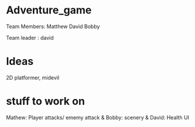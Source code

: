 # Adventure_game
Team Members: Matthew David Bobby

Team leader : david


# Ideas
2D platformer, midevil

# stuff to work on
Mathew: Player attacks/ ememy attack
&
Bobby: scenery
&
David: Health UI
